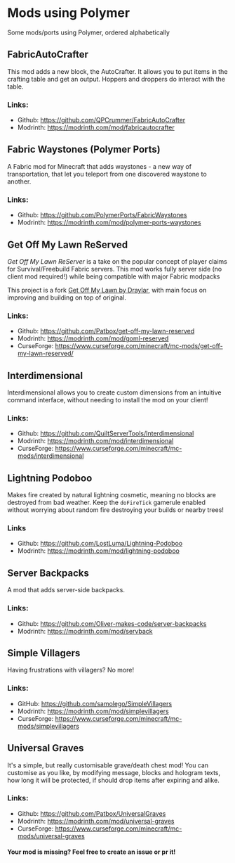 # Mods using Polymer
Some mods/ports using Polymer, ordered alphabetically

## FabricAutoCrafter
This mod adds a new block, the AutoCrafter. 
It allows you to put items in the crafting table and get an output. 
Hoppers and droppers do interact with the table.

### Links:
- Github: https://github.com/QPCrummer/FabricAutoCrafter
- Modrinth: https://modrinth.com/mod/fabricautocrafter

## Fabric Waystones (Polymer Ports)
A Fabric mod for Minecraft that adds waystones - a new way of transportation, 
that let you teleport from one discovered waystone to another.

### Links:
- Github: https://github.com/PolymerPorts/FabricWaystones
- Modrinth: https://modrinth.com/mod/polymer-ports-waystones

## Get Off My Lawn ReServed
*Get Off My Lawn ReServer* is a take on the popular concept of player claims for Survival/Freebuild Fabric servers.
This mod works fully server side (no client mod required!) while being compatible with major Fabric modpacks

This project is a fork [Get Off My Lawn by Draylar](https://github.com/Draylar/get-off-my-lawn), with main focus on improving and building on top of original.

### Links:
- Github: https://github.com/Patbox/get-off-my-lawn-reserved
- Modrinth: https://modrinth.com/mod/goml-reserved
- CurseForge: https://www.curseforge.com/minecraft/mc-mods/get-off-my-lawn-reserved/

## Interdimensional
Interdimensional allows you to create custom dimensions from an intuitive command interface,
without needing to install the mod on your client!

### Links:
- Github: https://github.com/QuiltServerTools/Interdimensional
- Modrinth: https://modrinth.com/mod/interdimensional
- CurseForge: https://www.curseforge.com/minecraft/mc-mods/interdimensional

## Lightning Podoboo
Makes fire created by natural lightning cosmetic, meaning no blocks are destroyed from bad weather.
Keep the `doFireTick` gamerule enabled without worrying about random fire destroying your builds or nearby trees!

### Links
- Github: https://github.com/LostLuma/Lightning-Podoboo
- Modrinth: https://modrinth.com/mod/lightning-podoboo

## Server Backpacks
A mod that adds server-side backpacks.

### Links:
- Github: https://github.com/Oliver-makes-code/server-backpacks
- Modrinth: https://modrinth.com/mod/servback

## Simple Villagers
Having frustrations with villagers? No more!

### Links:
- GitHub: https://github.com/samolego/SimpleVillagers
- Modrinth: https://modrinth.com/mod/simplevillagers
- CurseForge: https://www.curseforge.com/minecraft/mc-mods/simplevillagers

## Universal Graves
It's a simple, but really customisable grave/death chest mod! 
You can customise as you like, by modifying message, blocks and hologram texts, 
how long it will be protected, if should drop items after expiring and alike.

### Links:
- Github: https://github.com/Patbox/UniversalGraves
- Modrinth: https://modrinth.com/mod/universal-graves
- CurseForge: https://www.curseforge.com/minecraft/mc-mods/universal-graves


#### Your mod is missing? Feel free to create an issue or pr it!
